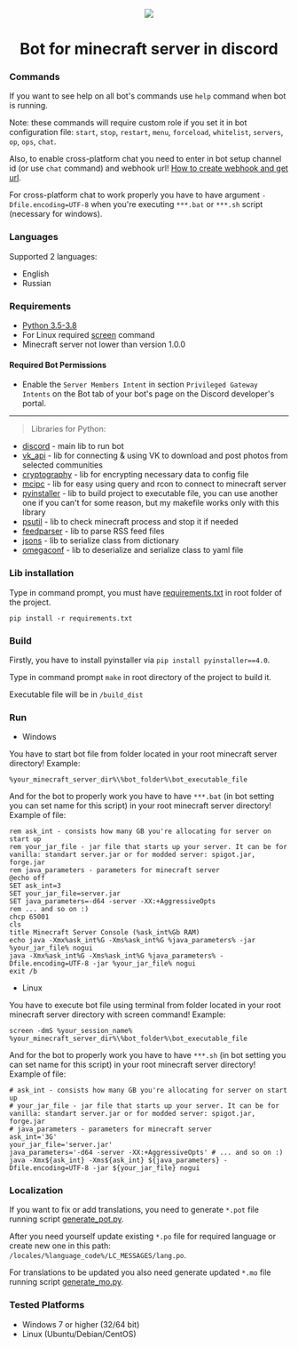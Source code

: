 <p align="center">
   <img src="images/bot.ico">
</p>

<h1 align="center">
   Bot for minecraft server in discord
</h1>

### Commands

If you want to see help on all bot's commands use `help` command when bot is running.

Note: these commands will require custom role if you set it in bot configuration file:
`start`, `stop`, `restart`, `menu`, `forceload`, `whitelist`, `servers`, `op`, `ops`, `chat`.

Also, to enable cross-platform chat you need to enter in bot setup channel id (or use `chat` command) and webhook url!
[How to create webhook and get url](https://github.com/Akizo96/de.isekaidev.discord.wbbBridge/wiki/How-to-get-Webhook-ID-&-Token).

For cross-platform chat to work properly you have to have argument `-Dfile.encoding=UTF-8` when you're
executing `***.bat` or `***.sh` script (necessary for windows).

### Languages

Supported 2 languages:

* English
* Russian

### Requirements

* [Python 3.5-3.8](https://www.python.org/downloads/)
* For Linux required [screen](https://linuxize.com/post/how-to-use-linux-screen/) command
* Minecraft server not lower than version 1.0.0

#### Required Bot Permissions

* Enable the `Server Members Intent` in section `Privileged Gateway Intents` on the Bot tab of your bot's page on the
  Discord developer's portal.

____________
> Libraries for Python:

* [discord](https://github.com/Rapptz/discord.py) - main lib to run bot
* [vk_api](https://github.com/python273/vk_api) - lib for connecting & using VK to download and post photos from
  selected communities
* [cryptography](https://github.com/pyca/cryptography) - lib for encrypting necessary data to config file
* [mcipc](https://github.com/conqp/mcipc) - lib for easy using query and rcon to connect to minecraft server
* [pyinstaller](https://github.com/pyinstaller/pyinstaller) - lib to build project to executable file, you can use
  another one if you can't for some reason, but my makefile works only with this library
* [psutil](https://github.com/giampaolo/psutil) - lib to check minecraft process and stop it if needed
* [feedparser](https://github.com/kurtmckee/feedparser) - lib to parse RSS feed files
* [jsons](https://github.com/ramonhagenaars/jsons) - lib to serialize class from dictionary
* [omegaconf](https://github.com/omry/omegaconf) - lib to deserialize and serialize class to yaml file

### Lib installation

Type in command prompt, you must have [requirements.txt](requirements.txt) in root folder of the project.

```
pip install -r requirements.txt
```

### Build

Firstly, you have to install pyinstaller via `pip install pyinstaller==4.0`.

Type in command prompt `make` in root directory of the project to build it.

Executable file will be in `/build_dist`

### Run

* Windows

You have to start bot file from folder located in your root minecraft server directory! Example:

```
%your_minecraft_server_dir%\%bot_folder%\bot_executable_file
```

And for the bot to properly work you have to have `***.bat` (in bot setting you can set name for this script) in your
root minecraft server directory! Example of file:

```batch
rem ask_int - consists how many GB you're allocating for server on start up
rem your_jar_file - jar file that starts up your server. It can be for vanilla: standart server.jar or for modded server: spigot.jar, forge.jar
rem java_parameters - parameters for minecraft server
@echo off
SET ask_int=3
SET your_jar_file=server.jar
SET java_parameters=-d64 -server -XX:+AggressiveOpts
rem ... and so on :)
chcp 65001
cls
title Minecraft Server Console (%ask_int%Gb RAM)
echo java -Xmx%ask_int%G -Xms%ask_int%G %java_parameters% -jar %your_jar_file% nogui
java -Xmx%ask_int%G -Xms%ask_int%G %java_parameters% -Dfile.encoding=UTF-8 -jar %your_jar_file% nogui
exit /b
```

* Linux

You have to execute bot file using terminal from folder located in your root minecraft server directory with screen
command! Example:

```
screen -dmS %your_session_name% %your_minecraft_server_dir%\%bot_folder%\bot_executable_file
```

And for the bot to properly work you have to have `***.sh` (in bot setting you can set name for this script) in your
root minecraft server directory! Example of file:

```shell
# ask_int - consists how many GB you're allocating for server on start up
# your_jar_file - jar file that starts up your server. It can be for vanilla: standart server.jar or for modded server: spigot.jar, forge.jar
# java_parameters - parameters for minecraft server
ask_int='3G'
your_jar_file='server.jar'
java_parameters='-d64 -server -XX:+AggressiveOpts' # ... and so on :)
java -Xmx${ask_int} -Xms${ask_int} ${java_parameters} -Dfile.encoding=UTF-8 -jar ${your_jar_file} nogui
```

### Localization

If you want to fix or add translations, you need to generate `*.pot` file running
script [generate_pot.py](locales/generate_pot.py).

After you need yourself update existing `*.po` file for required language or create new one in this
path: `/locales/%language_code%/LC_MESSAGES/lang.po`.

For translations to be updated you also need generate updated `*.mo` file running
script [generate_mo.py](locales/generate_mo.py).

### Tested Platforms

* Windows 7 or higher (32/64 bit)
* Linux (Ubuntu/Debian/CentOS)
